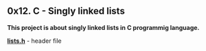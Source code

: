 ## 0x12. C - Singly linked lists

**This project is about singly linked lists in C programmig language.**

**[lists.h](https://github.com/Mardie328/alx-low_level_programming/blob/main/0x12-singly_linked_lists/lists.h)** - header file
